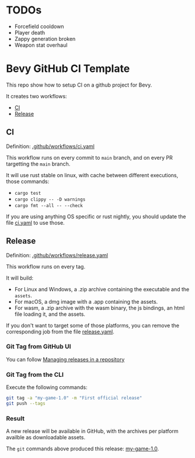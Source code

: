 # TODOs
- Forcefield cooldown
- Player death
- Zappy generation broken
- Weapon stat overhaul


# Bevy GitHub CI Template

This repo show how to setup CI on a github project for Bevy.

It creates two workflows:

* [CI](#CI)
* [Release](#Release)

## CI

Definition: [.github/workflows/ci.yaml](./.github/workflows/ci.yaml)

This workflow runs on every commit to `main` branch, and on every PR targetting the `main` branch.

It will use rust stable on linux, with cache between different executions, those commands:

* `cargo test`
* `cargo clippy -- -D warnings`
* `cargo fmt --all -- --check`

If you are using anything OS specific or rust nightly, you should update the file [ci.yaml](./.github/workflows/ci.yaml) to use those.

## Release

Definition: [.github/workflows/release.yaml](./.github/workflows/release.yaml)

This workflow runs on every tag.

It will build:
* For Linux and Windows, a .zip archive containing the executable and the `assets`.
* For macOS, a dmg image with a .app containing the assets.
* For wasm, a .zip archive with the wasm binary, the js bindings, an html file loading it, and the assets.

If you don't want to target some of those platforms, you can remove the corresponding job from the file [release.yaml](./.github/workflows/release.yaml).

### Git Tag from GitHub UI

You can follow [Managing releases in a repository](https://docs.github.com/en/repositories/releasing-projects-on-github/managing-releases-in-a-repository)

### Git Tag from the CLI

Execute the following commands: 

```sh
git tag -a "my-game-1.0" -m "First official release"
git push --tags
```

### Result

A new release will be available in GitHub, with the archives per platform availble as downloadable assets.

The `git` commands above produced this release: [my-game-1.0](
https://github.com/bevyengine/bevy_github_ci_template/releases/tag/my-game-1.0).
